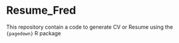 # Resume_Fred
This repository contain a code to generate CV or Resume using the `{pagedown}`  R package
